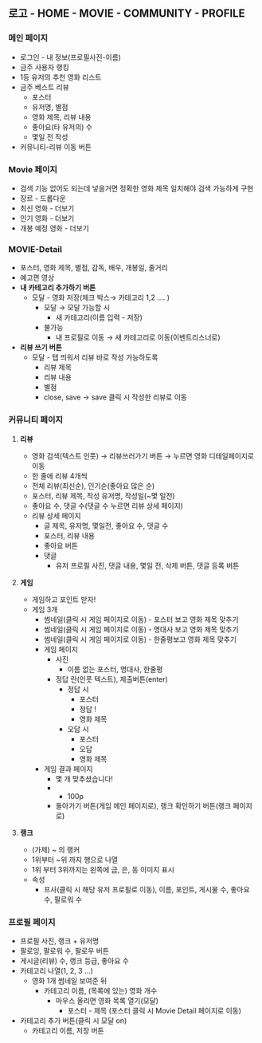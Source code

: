 ## 로고 - HOME - MOVIE - COMMUNITY - PROFILE

### 메인 페이지

- 로그인 - 내 정보(프로필사진-이름)
- 금주 사용자 랭킹
- 1등 유저의 추천 영화 리스트
- 금주 베스트 리뷰
    - 포스터
    - 유저명, 별점
    - 영화 제목, 리뷰 내용
    - 좋아요(타 유저의) 수
    - 몇일 전 작성
- 커뮤니티-리뷰 이동 버튼

### Movie 페이지

- 검색 기능 없어도 되는데 넣을거면 정확한 영화 제목 일치해야 검색 가능하게 구현
- 장르 - 드롭다운
- 최신 영화 - 더보기
- 인기 영화 - 더보기
- 개봉 예정 영화 - 더보기

### MOVIE-Detail

- 포스터, 영화 제목, 별점, 감독, 배우, 개봉일, 줄거리
- 예고편 영상
- **내 카테고리 추가하기 버튼**
    - 모달 - 영화 저장(체크 박스→ 카테고리 1,2 …. )
        - 모달 → 모달 가능할 시
            - 새 카테고리(이름 입력 - 저장)
        - 불가능
            - 내 프로필로 이동 → 새 카테고리로 이동(이벤트리스너로)
- **리뷰 쓰기 버튼**
    - 모달 - 탭 띄워서 리뷰 바로 작성 가능하도록
        - 리뷰 제목
        - 리뷰 내용
        - 별점
        - close, save → save 클릭 시 작성한 리뷰로 이동

### 커뮤니티 페이지

1. **리뷰**
    - 영화 검색(텍스트 인풋) → 리뷰쓰러가기 버튼 → 누르면 영화 디테일페이지로 이동
    - 한 줄에 리뷰 4개씩
    - 전체 리뷰(최신순), 인기순(좋아요 많은 순)
    - 포스터, 리뷰 제목, 작성 유저명, 작성일(~몇 일전)
    - 좋아요 수, 댓글 수(댓글 수 누르면 리뷰 상세 페이지)
    - 리뷰 상세 페이지
        - 글 제목, 유저명, 몇일전, 좋아요 수, 댓글 수
        - 포스터, 리뷰 내용
        - 좋아요 버튼
        - 댓글
            - 유저 프로필 사진, 댓글 내용, 몇일 전, 삭제 버튼, 댓글 등록 버튼
2. **게임**
    - 게임하고 포인트 받자!
    - 게임 3개
        - 썸네일(클릭 시 게임 페이지로 이동) - 포스터 보고 영화 제목 맞추기
        - 썸네일(클릭 시 게임 페이지로 이동) - 명대사 보고 영화 제목 맞추기
        - 썸네일(클릭 시 게임 페이지로 이동) - 한줄평보고 영화 제목 맞추기
        - 게임 페이지
            - 사진
                - 이름 없는 포스터, 명대사, 한줄평
            - 정답 란(인풋 텍스트), 제출버튼(enter)
                - 정답 시
                    - 포스터
                    - 정답 !
                    - 영화 제목
                - 오답 시
                    - 포스터
                    - 오답
                    - 영화 제목
        - 게임 결과 페이지
            - 몇 개 맞추셨습니다!
            - + 100p
            - 돌아가기 버튼(게임 메인 페이지로), 랭크 확인하기 버튼(랭크 페이지로)

1. **랭크**
    - (가제) ~ 의 랭커
    - 1위부터 ~위 까지 행으로 나열
    - 1위 부터 3위까지는 왼쪽에 금, 은, 동 이미지 표시
    - 속성
        - 프사(클릭 시 해당 유저 프로필로 이동), 이름, 포인트, 게시물 수, 좋아요 수, 팔로워 수

### 프로필 페이지

- 프로필 사진, 랭크 + 유저명
- 팔로잉, 팔로워 수, 팔로우 버튼
- 게시글(리뷰) 수, 랭크 등급, 좋아요 수
- 카테고리 나열(1, 2, 3 …)
    - 영화 1개 썸네일 보여준 뒤
        - 카테고리 이름, (목록에 있는) 영화 개수
            - 마우스 올리면 영화 목록 열기(모달)
                - 포스터 - 제목 (포스터 클릭 시 Movie Detail 페이지로 이동)
- 카테고리 추가 버튼(클릭 시 모달 on)
    - 카테고리 이름, 저장 버튼